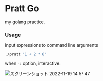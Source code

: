 # Pratt Go
my golang practice.
### Usage
input expressions to command line arguments
```sh
./pratt "1 + 2 * 6"
```
when `-i` option, interactive.


![スクリーンショット 2022-11-19 14 57 47](https://user-images.githubusercontent.com/71201308/202836984-fc92f89c-5a02-4326-a4c3-5bd4e57830e3.png)
